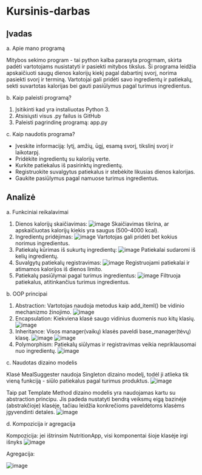 # Kursinis-darbas

## Įvadas

a. Apie mano programą

Mitybos sekimo program - tai python kalba parasyta progrmam, skirta padėti vartotojams nusistatyti ir pasiekti mitybos tikslus. Ši programa leidžia apskaičiuoti saugų dienos kalorijų kiekį pagal dabartinį svorį, norima pasiekti svorį ir terminą. Vartotojai gali pridėti savo ingredientų ir patiekalų, sekti suvartotas kalorijas bei gauti pasiūlymus pagal turimus ingredientus.

b. Kaip paleisti programą?

1. Įsitikinti kad yra instaliuotas Python 3.
2. Atsisiųsti visus .py failus is GitHub
3. Paleisti pagrindinę programą: app.py

c. Kaip naudotis programa?

- Įveskite informaciją: lytį, amžių, ūgį, esamą svorį, tikslinį svorį ir laikotarpį.
- Pridėkite ingredientų su kalorijų verte.
- Kurkite patiekalus iš pasirinktų ingredientų.
- Registruokite suvalgytus patiekalus ir stebėkite likusias dienos kalorijas.
- Gaukite pasiūlymus pagal namuose turimus ingredientus.

## Analizė

a. Funkciniai reikalavimai

1. Dienos kalorijų skaičiavimas:
   ![image](https://github.com/user-attachments/assets/1b4c11e8-8d2e-4ca3-be56-04c599a98d39)
   Skaičiavimas tikrina, ar apskaičiuotas kalorijų kiekis yra saugus (500–4000 kcal).
2. Ingredientų pridėjimas:
   ![image](https://github.com/user-attachments/assets/18cd2e10-fc02-4244-9e56-ca01ed4020b0)
   Vartotojas gali pridėti bet kokius norimus ingredientus.
3. Patiekalų kūrimas iš sukurtų ingredientų:
   ![image](https://github.com/user-attachments/assets/f717a350-104f-4192-9713-0ceb7b83156c)
   Patiekalai sudaromi iš kelių ingredientų.
4. Suvalgytų patiekalų registravimas:
   ![image](https://github.com/user-attachments/assets/f23f928f-83cc-4798-a847-33b4b4632836)
   Registruojami patiekalai ir atimamos kalorijos iš dienos limito.
5. Patiekalų pasiūlymai pagal turimus ingredientus:
   ![image](https://github.com/user-attachments/assets/a84e2eef-a210-47e9-a5bd-66ec1ed05ea8)
   Filtruoja patiekalus, atitinkančius turimus ingredientus.

b. OOP principai

1. Abstraction:
   Vartotojas naudoja metodus kaip add_iteml() be vidinio mechanizmo žinojimo.
   ![image](https://github.com/user-attachments/assets/bdd6653d-1885-4648-97ab-fb0f7eea0ba7)
2. Encapsulation:
   Kiekviena klasė saugo vidinius duomenis nuo kitų klasių.
   ![image](https://github.com/user-attachments/assets/241084de-0240-4de8-bb5a-42bc8307924f)
3. Inheritance:
   Visos manager(vaikų) klasės paveldi base_manager(tėvų) klasę.
   ![image](https://github.com/user-attachments/assets/2e59a6a4-4714-46b1-9570-53526e6073a2)
   ![image](https://github.com/user-attachments/assets/ac3bb626-a23c-41f4-86f0-33dfe990dae4)
4. Polymorphism:
   Patiekalų siūlymas ir registravimas veikia nepriklausomai nuo ingredientų.
   ![image](https://github.com/user-attachments/assets/5390a77a-91c1-4836-ad92-9e44b17a465e)

c. Naudotas dizaino modelis

Klasė MealSuggester naudoja Singleton dizaino modelį, todėl ji atlieka tik vieną funkciją - siūlo patiekalus pagal turimus produktus. 
![image](https://github.com/user-attachments/assets/d013efef-7856-4dbb-bada-dfcb15edc9ed)

Taip pat Template Method dizaino modelis yra naudojamas kartu su abstraction principu. Jis padeda nustatyti bendrą veiksmų eigą bazinėje (abstrakčioje) klasėje, tačiau leidžia konkrečioms paveldėtoms klasėms įgyvendinti detales. 
![image](https://github.com/user-attachments/assets/9a01c917-fcea-418c-9a3d-1575fcb27687)

d. Kompozicija ir agregacija

Kompozicija:
jei ištrinsim NutritionApp, visi komponentai šioje klasėje irgi išnyks
![image](https://github.com/user-attachments/assets/a3152a54-f486-4447-a9a6-feb2da3913fc)

Agregacija:

![image](https://github.com/user-attachments/assets/0a566f7a-9bca-4af0-bc52-0be7fe7ba90f)



















